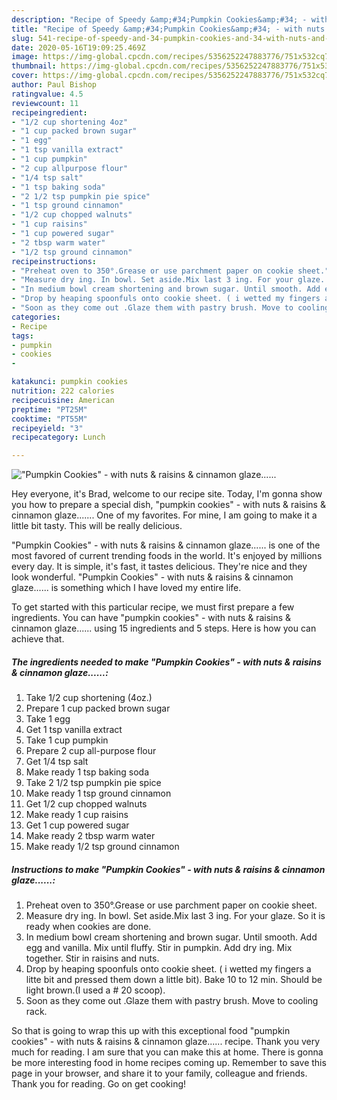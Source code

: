 ```yaml
---
description: "Recipe of Speedy &amp;#34;Pumpkin Cookies&amp;#34; - with nuts &amp;amp; raisins &amp;amp; cinnamon glaze......"
title: "Recipe of Speedy &amp;#34;Pumpkin Cookies&amp;#34; - with nuts &amp;amp; raisins &amp;amp; cinnamon glaze......"
slug: 541-recipe-of-speedy-and-34-pumpkin-cookies-and-34-with-nuts-and-amp-raisins-and-amp-cinnamon-glaze
date: 2020-05-16T19:09:25.469Z
image: https://img-global.cpcdn.com/recipes/5356252247883776/751x532cq70/pumpkin-cookies-with-nuts-raisins-cinnamon-glaze-recipe-main-photo.jpg
thumbnail: https://img-global.cpcdn.com/recipes/5356252247883776/751x532cq70/pumpkin-cookies-with-nuts-raisins-cinnamon-glaze-recipe-main-photo.jpg
cover: https://img-global.cpcdn.com/recipes/5356252247883776/751x532cq70/pumpkin-cookies-with-nuts-raisins-cinnamon-glaze-recipe-main-photo.jpg
author: Paul Bishop
ratingvalue: 4.5
reviewcount: 11
recipeingredient:
- "1/2 cup shortening 4oz"
- "1 cup packed brown sugar"
- "1 egg"
- "1 tsp vanilla extract"
- "1 cup pumpkin"
- "2 cup allpurpose flour"
- "1/4 tsp salt"
- "1 tsp baking soda"
- "2 1/2 tsp pumpkin pie spice"
- "1 tsp ground cinnamon"
- "1/2 cup chopped walnuts"
- "1 cup raisins"
- "1 cup powered sugar"
- "2 tbsp warm water"
- "1/2 tsp ground cinnamon"
recipeinstructions:
- "Preheat oven to 350°.Grease or use parchment paper on cookie sheet."
- "Measure dry ing. In bowl. Set aside.Mix last 3 ing. For your glaze. So it is ready when cookies are done."
- "In medium bowl cream shortening and brown sugar. Until smooth. Add egg and vanilla. Mix until fluffy. Stir in pumpkin. Add dry ing. Mix together. Stir in raisins and nuts."
- "Drop by heaping spoonfuls onto cookie sheet. ( i wetted my fingers a litte bit and pressed them down a little bit). Bake 10 to 12 min. Should be light brown.(I used a # 20 scoop)."
- "Soon as they come out .Glaze them with pastry brush. Move to cooling rack."
categories:
- Recipe
tags:
- pumpkin
- cookies
- 

katakunci: pumpkin cookies  
nutrition: 222 calories
recipecuisine: American
preptime: "PT25M"
cooktime: "PT55M"
recipeyield: "3"
recipecategory: Lunch

---
```



![&#34;Pumpkin Cookies&#34; - with nuts &amp; raisins &amp; cinnamon glaze......](https://img-global.cpcdn.com/recipes/5356252247883776/751x532cq70/pumpkin-cookies-with-nuts-raisins-cinnamon-glaze-recipe-main-photo.jpg)

Hey everyone, it's Brad, welcome to our recipe site. Today, I'm gonna show you how to prepare a special dish, &#34;pumpkin cookies&#34; - with nuts &amp; raisins &amp; cinnamon glaze....... One of my favorites. For mine, I am going to make it a little bit tasty. This will be really delicious.

&#34;Pumpkin Cookies&#34; - with nuts &amp; raisins &amp; cinnamon glaze...... is one of the most favored of current trending foods in the world. It's enjoyed by millions every day. It is simple, it's fast, it tastes delicious. They're nice and they look wonderful. &#34;Pumpkin Cookies&#34; - with nuts &amp; raisins &amp; cinnamon glaze...... is something which I have loved my entire life.




To get started with this particular recipe, we must first prepare a few ingredients. You can have &#34;pumpkin cookies&#34; - with nuts &amp; raisins &amp; cinnamon glaze...... using 15 ingredients and 5 steps. Here is how you can achieve that.

<!--inarticleads1-->

##### The ingredients needed to make &#34;Pumpkin Cookies&#34; - with nuts &amp; raisins &amp; cinnamon glaze......:

1. Take 1/2 cup shortening (4oz.)
1. Prepare 1 cup packed brown sugar
1. Take 1 egg
1. Get 1 tsp vanilla extract
1. Take 1 cup pumpkin
1. Prepare 2 cup all-purpose flour
1. Get 1/4 tsp salt
1. Make ready 1 tsp baking soda
1. Take 2 1/2 tsp pumpkin pie spice
1. Make ready 1 tsp ground cinnamon
1. Get 1/2 cup chopped walnuts
1. Make ready 1 cup raisins
1. Get 1 cup powered sugar
1. Make ready 2 tbsp warm water
1. Make ready 1/2 tsp ground cinnamon




<!--inarticleads2-->

##### Instructions to make &#34;Pumpkin Cookies&#34; - with nuts &amp; raisins &amp; cinnamon glaze......:

1. Preheat oven to 350°.Grease or use parchment paper on cookie sheet.
1. Measure dry ing. In bowl. Set aside.Mix last 3 ing. For your glaze. So it is ready when cookies are done.
1. In medium bowl cream shortening and brown sugar. Until smooth. Add egg and vanilla. Mix until fluffy. Stir in pumpkin. Add dry ing. Mix together. Stir in raisins and nuts.
1. Drop by heaping spoonfuls onto cookie sheet. ( i wetted my fingers a litte bit and pressed them down a little bit). Bake 10 to 12 min. Should be light brown.(I used a # 20 scoop).
1. Soon as they come out .Glaze them with pastry brush. Move to cooling rack.




So that is going to wrap this up with this exceptional food &#34;pumpkin cookies&#34; - with nuts &amp; raisins &amp; cinnamon glaze...... recipe. Thank you very much for reading. I am sure that you can make this at home. There is gonna be more interesting food in home recipes coming up. Remember to save this page in your browser, and share it to your family, colleague and friends. Thank you for reading. Go on get cooking!
